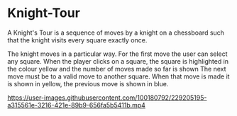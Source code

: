 # Knight-Tour
A Knight's Tour is a sequence of moves by a knight on a chessboard such that the knight visits every square exactly once.

The knight moves in a particular way. For the first move the user can select any square. When the player clicks on a square, the square is highlighted in the colour yellow and the number of moves made so far is shown
The next move must be to a valid move to another square. When that move is made it is shown in yellow, the previous move is shown in blue.



https://user-images.githubusercontent.com/100180792/229205195-a315561e-3216-421e-89b9-656fa5b5411b.mp4

